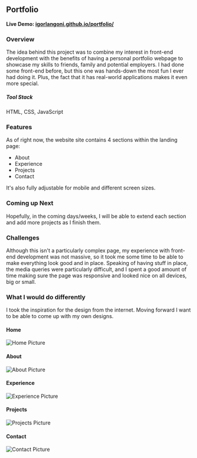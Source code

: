 ## Portfolio

 <b> Live Demo: <a href="https://igorlangoni.github.io/portfolio/">igorlangoni.github.io/portfolio/ </a> </b>

### Overview

The idea behind this project was to combine my interest in front-end development with the benefits of having a personal portfolio webpage to showcase my skills to friends, family and potential employers. I had done some front-end before, but this one was hands-down the most fun I ever had doing it. Plus, the fact that it has real-world applications makes it even more special.

##### Tool Stack

HTML, CSS, JavaScript

### Features

As of right now, the website site contains 4 sections within the landing page:
  - About
  - Experience
  - Projects
  - Contact

It's also fully adjustable for mobile and different screen sizes.

### Coming up Next

Hopefully, in the coming days/weeks, I will be able to extend each section and add more projects as I finish them.

### Challenges

Although this isn't a particularly complex page, my experience with front-end development was not massive, so it took me some time to be able to make everything look good and in place.
Speaking of having stuff in place, the media queries were particularly difficult, and I spent a good amount of time making sure the page was responsive and looked nice on all devices, big or small.

### What I would do differently

I took the inspiration for the design from the internet. Moving forward I want to be able to come up with my own designs.


#### Home
![Home Picture](https://github.com/igorlangoni/portfolio/tree/main/assets/index.png)

#### About
![About Picture](https://github.com/igorlangoni/portfolio/tree/main/assets/about.png)

#### Experience
![Experience Picture](https://github.com/igorlangoni/portfolio/tree/main/assets/experience1.png)

#### Projects
![Projects Picture](https://github.com/igorlangoni/portfolio/tree/main/assets/projects.png)

#### Contact
![Contact Picture](https://github.com/igorlangoni/portfolio/tree/main/assets/contact.png)

